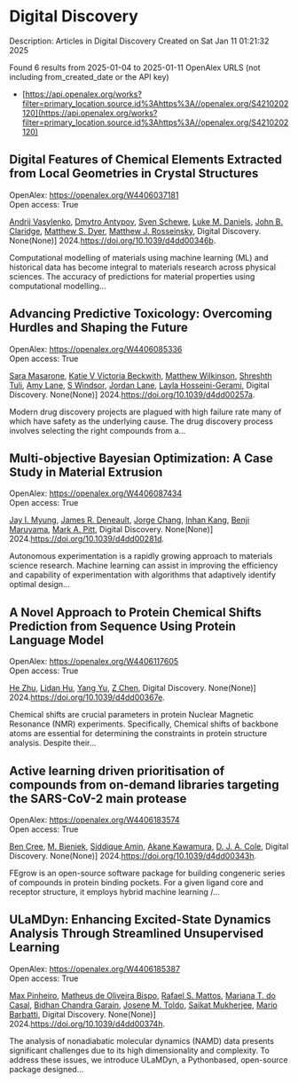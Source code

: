 # Digital Discovery
Description: Articles in Digital Discovery
Created on Sat Jan 11 01:21:32 2025

Found 6 results from 2025-01-04 to 2025-01-11
OpenAlex URLS (not including from_created_date or the API key)
- [https://api.openalex.org/works?filter=primary_location.source.id%3Ahttps%3A//openalex.org/S4210202120](https://api.openalex.org/works?filter=primary_location.source.id%3Ahttps%3A//openalex.org/S4210202120)

## Digital Features of Chemical Elements Extracted from Local Geometries in Crystal Structures   

OpenAlex: https://openalex.org/W4406037181    
Open access: True
    
[Andrij Vasylenko](https://openalex.org/A5053274067), [Dmytro Antypov](https://openalex.org/A5062223660), [Sven Schewe](https://openalex.org/A5041836791), [Luke M. Daniels](https://openalex.org/A5021303389), [John B. Claridge](https://openalex.org/A5089917898), [Matthew S. Dyer](https://openalex.org/A5091597124), [Matthew J. Rosseinsky](https://openalex.org/A5054755054), Digital Discovery. None(None)] 2024.https://doi.org/10.1039/d4dd00346b.
    
Computational modelling of materials using machine learning (ML) and historical data has become integral to materials research across physical sciences. The accuracy of predictions for material properties using computational modelling...    

    

## Advancing Predictive Toxicology: Overcoming Hurdles and Shaping the Future   

OpenAlex: https://openalex.org/W4406085336    
Open access: True
    
[Sara Masarone](https://openalex.org/A5106116916), [Katie V Victoria Beckwith](https://openalex.org/A5115778167), [Matthew Wilkinson](https://openalex.org/A5044945207), [Shreshth Tuli](https://openalex.org/A5024179661), [Amy Lane](https://openalex.org/A5048039923), [S Windsor](https://openalex.org/A5020144175), [Jordan Lane](https://openalex.org/A5082455051), [Layla Hosseini-Gerami](https://openalex.org/A5085528183), Digital Discovery. None(None)] 2024.https://doi.org/10.1039/d4dd00257a.
    
Modern drug discovery projects are plagued with high failure rate many of which have safety as the underlying cause. The drug discovery process involves selecting the right compounds from a...    

    

## Multi-objective Bayesian Optimization: A Case Study in Material Extrusion   

OpenAlex: https://openalex.org/W4406087434    
Open access: True
    
[Jay I. Myung](https://openalex.org/A5102873424), [James R. Deneault](https://openalex.org/A5050665356), [Jorge Chang](https://openalex.org/A5029447474), [Inhan Kang](https://openalex.org/A5115779106), [Benji Maruyama](https://openalex.org/A5102919383), [Mark A. Pitt](https://openalex.org/A5108277937), Digital Discovery. None(None)] 2024.https://doi.org/10.1039/d4dd00281d.
    
Autonomous experimentation is a rapidly growing approach to materials science research. Machine learning can assist in improving the efficiency and capability of experimentation with algorithms that adaptively identify optimal design...    

    

## A Novel Approach to Protein Chemical Shifts Prediction from Sequence Using Protein Language Model   

OpenAlex: https://openalex.org/W4406117605    
Open access: True
    
[He Zhu](https://openalex.org/A5061526273), [Lidan Hu](https://openalex.org/A5029798705), [Yang Yu](https://openalex.org/A5009888534), [Z Chen](https://openalex.org/A5111586026), Digital Discovery. None(None)] 2024.https://doi.org/10.1039/d4dd00367e.
    
Chemical shifts are crucial parameters in protein Nuclear Magnetic Resonance (NMR) experiments. Specifically, Chemical shifts of backbone atoms are essential for determining the constraints in protein structure analysis. Despite their...    

    

## Active learning driven prioritisation of compounds from on-demand libraries targeting the SARS-CoV-2 main protease   

OpenAlex: https://openalex.org/W4406183574    
Open access: True
    
[Ben Cree](https://openalex.org/A5019524985), [M. Bieniek](https://openalex.org/A5072069360), [Siddique Amin](https://openalex.org/A5055699398), [Akane Kawamura](https://openalex.org/A5085494254), [D. J. A. Cole](https://openalex.org/A5003390204), Digital Discovery. None(None)] 2024.https://doi.org/10.1039/d4dd00343h.
    
FEgrow is an open-source software package for building congeneric series of compounds in protein binding pockets. For a given ligand core and receptor structure, it employs hybrid machine learning /...    

    

## ULaMDyn: Enhancing Excited-State Dynamics Analysis Through Streamlined Unsupervised Learning   

OpenAlex: https://openalex.org/W4406185387    
Open access: True
    
[Max Pinheiro](https://openalex.org/A5030672372), [Matheus de Oliveira Bispo](https://openalex.org/A5028291925), [Rafael S. Mattos](https://openalex.org/A5103262101), [Mariana T. do Casal](https://openalex.org/A5053469126), [Bidhan Chandra Garain](https://openalex.org/A5008689563), [Josene M. Toldo](https://openalex.org/A5059174675), [Saikat Mukherjee](https://openalex.org/A5033401595), [Mario Barbatti](https://openalex.org/A5079154451), Digital Discovery. None(None)] 2024.https://doi.org/10.1039/d4dd00374h.
    
The analysis of nonadiabatic molecular dynamics (NAMD) data presents significant challenges due to its high dimensionality and complexity. To address these issues, we introduce ULaMDyn, a Pythonbased, open-source package designed...    

    
